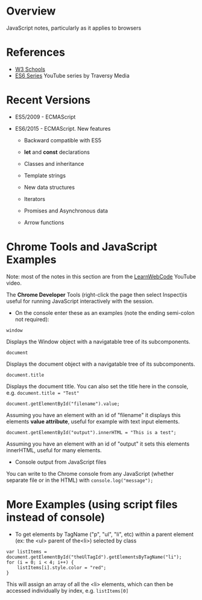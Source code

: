 # Overview

JavaScript notes, particularly as it applies to browsers

# References
* [W3 Schools](https://www.w3schools.com/js/default.asp)
* [ES6 Series](https://www.youtube.com/watch?v=2LeqilIw-28&list=PLillGF-RfqbZ7s3t6ZInY3NjEOOX7hsBv) YouTube series by Traversy Media

# Recent Versions

* ES5/2009 - ECMAScript

* ES6/2015 - ECMAScript.  New features

    * Backward compatible with ES5
    
    * **let** and **const** declarations
    
    * Classes and inheritance
    
    * Template strings
    
    * New data structures
    
    * Iterators
    
    * Promises and Asynchronous data
    
    * Arrow functions   

# Chrome Tools and JavaScript Examples

Note: most of the notes in this section are from the [LearnWebCode](https://www.youtube.com/watch?v=zPHerhks2Vg&t=302s) YouTube video.

The **Chrome Developer** Tools (right-click the page then select Inspect)is useful for running JavaScript interactively with the session.

* On the console enter these as an examples (note the ending semi-colon not required):

```
window
```
Displays the Window object with a navigatable tree of its subcomponents.

```
document
```
Displays the document object with a navigatable tree of its subcomponents.

```
document.title
```
Displays the document title.  You can also set the title here in the console, e.g. `document.title = "Test"`

```
document.getElementById("filename").value;
```
Assuming you have an element with an id of "filename" it displays this elements **value attribute**, useful for example with text input elements.


```
document.getElementById("output").innerHTML = "This is a test";
```
Assuming you have an element with an id of "output" it sets this elements innerHTML, useful for many elements.

* Console output from JavaScript files

You can write to the Chrome console from any JavaScript (whether separate file or in the HTML) with `console.log("message");`

# More Examples (using script files instead of console)

* To get elements by TagName ("p", "ul", "li", etc) within a parent element (ex: the \<ul\> parent of the\<li\>) selected by class

```
var listItems = document.getElementById("theUlTagId").getElementsByTagName("li");
for (i = 0; i < 4; i++) {
    listItems[i].style.color = "red";
}
```
This will assign an array of all the \<li\> elements, which can then be accessed individually by index, e.g. `listItems[0]`
